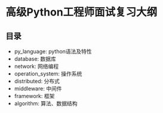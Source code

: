 # 高级Python工程师面试复习大纲

## 目录
- py_language: python语法及特性
- database: 数据库
- network: 网络编程
- operation_system: 操作系统
- distributed: 分布式
- middleware: 中间件
- framework: 框架
- algorithm: 算法、数据结构